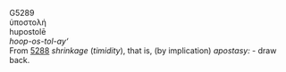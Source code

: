 <body>
  <p>G5289<br>  ὑποστολή  <br> hupostolē  <br><i>hoop-os-tol-ay‘ </i><br>From <a href="g5288.htm">5288</a>  <i>shrinkage</i> (<i>timidity</i>), that is, (by implication) <i>apostasy:</i> - draw back.<br></p>
 </body>